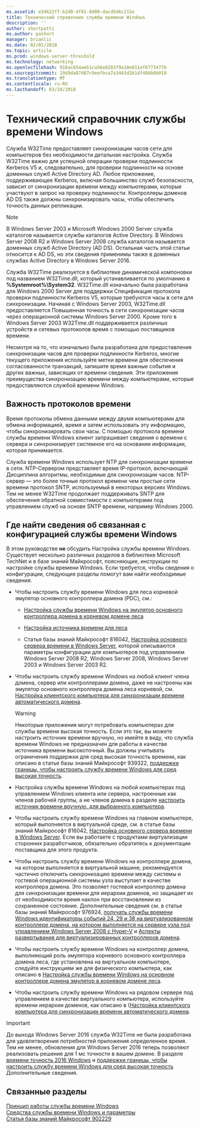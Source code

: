 ```yaml
---
ms.assetid: e34622ff-b2d0-4f81-8d00-dacd5d6c215e
title: Технический справочник службы времени Windows
description: ''
author: shortpatti
ms.author: pashort
manager: brianlic
ms.date: 02/01/2018
ms.topic: article
ms.prod: windows-server-threshold
ms.technology: networking
ms.openlocfilehash: 916ac654aeb1ca56e0283f9a18e011ef67734776
ms.sourcegitcommit: 19d9da87d87c9eefbca7a3443d2b1df486b0b010
ms.translationtype: MT
ms.contentlocale: ru-RU
ms.lasthandoff: 03/28/2018
---
```

# <a name="windows-time-service-technical-reference"></a>Технический справочник службы времени Windows
Служба W32Time предоставляет синхронизации часов сети для компьютеров без необходимости детальная настройка. Служба W32Time важно для успешной операции проверки подлинности Kerberos V5 и, следовательно, для проверки подлинности на основе доменных служб Active Directory AD. Любое приложение, поддерживающее Kerberos, включая большинство служб безопасности, зависит от синхронизации времени между компьютерами, которые участвуют в запрос на проверку подлинности. Контроллеры доменов AD DS также должны синхронизировать часы, чтобы обеспечить точность данных репликации.

> [!NOTE]  
> В Windows Server 2003 и Microsoft Windows 2000 Server служба каталогов называется службы каталогов Active Directory. В Windows Server 2008 R2 и Windows Server 2008 служба каталогов называется доменных служб Active Directory (AD DS). Остальная часть этой статьи относится к AD DS, но эти сведения применимы также в доменных службах Active Directory в Windows Server 2016.

Служба W32Time реализуется в библиотеке динамической компоновки под названием W32Time.dll, который устанавливается по умолчанию в **%Systemroot%\System32**. W32Time.dll изначально была разработана для Windows 2000 Server для поддержки Спецификация протокола проверки подлинности Kerberos V5, которые требуются часы в сети для синхронизации. Начиная с Windows Server 2003, W32Time.dll предоставляется Повышенная точность в сети синхронизации часов через операционной системы Windows Server 2000. Кроме того в Windows Server 2003 W32Time.dll поддерживается различных устройств и сетевых протоколов время с помощью поставщиков времени.

Несмотря на то, что изначально была разработана для предоставления синхронизации часов для проверки подлинности Kerberos, многие текущего приложения используйте метки времени для обеспечения согласованности транзакций, запишите время важные события и других важных, зависящих от времени сведения.  Эти приложения преимущества синхронизацию времени между компьютерами, которые предоставляются службой времени Windows.

## <a name="importance-of-time-protocols"></a>Важность протоколов времени
Время протоколы обмена данными между двумя компьютерами для обмена информацией, время и затем использовать эту информацию, чтобы синхронизировать свои часы. С помощью протокола времени службы времени Windows клиент запрашивает сведения о времени с сервера и синхронизирует системное его на основании информации, которая принимается.
  
Служба времени Windows использует NTP для синхронизации времени в сети. NTP-Сервером представляет время IP-протокол, включающий Дисциплина алгоритмы, необходимые для синхронизации часов. NTP-сервер — это более точные протокол времени чем простые сети времени протокол SNTP, используемый в некоторых версиях Windows. Тем не менее W32Time продолжает поддерживать SNTP для обеспечения обратной совместимости с компьютерами под управлением служб на основе SNTP времени, например Windows 2000.
<!-- maybe this should be its own topic under the Tech Ref section -->
## <a name="BKMK_Config"></a>Где найти сведения об связанная с конфигурацией службы времени Windows  
В этом руководстве **не** обсудить Настройка службы времени Windows. Существует несколько различных разделов в библиотеке Microsoft TechNet и в базе знаний Майкрософт, поясняющие, инструкции по настройке службы времени Windows. Если требуется, чтобы сведения о конфигурации, следующие разделы помогут вам найти необходимые сведения.  
<!-- should this be an if/then table -->
-   Чтобы настроить службу времени Windows для леса корневой эмулятор основного контроллера домена (PDC), см.:  
  
    -   [Настройка службы времени Windows на эмулятор основного контроллера домена в корневом домене леса](https://docs.microsoft.com/en-us/previous-versions/windows/it-pro/windows-server-2008-R2-and-2008/cc731191%28v=ws.10%29) 
  
    -   [Настройка источника времени для леса](https://docs.microsoft.com/en-us/previous-versions/windows/it-pro/windows-server-2008-r2-and-2008/cc794823%28v%3dws.10%29) 
  
    -   Статья базы знаний Майкрософт 816042, [Настройка основного сервера времени в Windows Server](https://go.microsoft.com/fwlink/?LinkID=60402), которой описываются параметры конфигурации для компьютеров под управлением Windows Server 2008 R2, Windows Server 2008, Windows Server 2003 и Windows Server 2003 R2.  
  
-   Чтобы настроить службу времени Windows на любой клиент члена домена, сервер или контроллерами домена, даже не настроены как эмулятор основного контроллера домена леса корневой, см. [Настройка клиентского компьютера для синхронизации времени автоматического домена](https://docs.microsoft.com/en-us/previous-versions/windows/it-pro/windows-server-2008-r2-and-2008/cc816884%28v%3dws.10%29).  
  
    > [!WARNING]  
    > Некоторые приложения могут потребовать компьютерах для службы времени высокая точность. Если это так, вы можете настроить источник времени вручную, но имейте в виду, что служба времени Windows не предназначен для работы в качестве источника времени высокоточный. Вы должны учитывать ограничения поддержки для сред высокая точность времени, как описано в статье базы знаний Майкрософт 939322, [поддержки границы, чтобы настроить службу времени Windows для сред высокая точность](https://go.microsoft.com/fwlink/?LinkID=179459).  
  
-   Настройка службы времени Windows на любой компьютерах под управлением Windows клиента или сервера, настроенные как членов рабочей группы, а не членов домена в разделе [настроить источник времени вручную, для выбранного компьютера](https://docs.microsoft.com/en-us/previous-versions/windows/it-pro/windows-server-2008-r2-and-2008/cc816656%28v%3dws.10%29).  
  
-   Чтобы настроить службу времени Windows на главном компьютере, который выполняется в виртуальной среде, см. в статье базы знаний Майкрософт 816042, [Настройка основного сервера времени в Windows Server](https://go.microsoft.com/fwlink/?LinkID=60402). Если вы работаете с продуктами виртуализации сторонних разработчиков, обязательно обратитесь к документации поставщика для этого продукта.  
  
-   Чтобы настроить службу времени Windows на контроллере домена, на котором выполняется в виртуальной машине, рекомендуется частично отключить синхронизацию времени между системы и гостевой операционной системы узла выступает в качестве контроллера домена. Это позволяет гостевой контроллер домена для синхронизации времени для иерархии доменов, но защищает их от необходимости время наклон при восстановлении из сохраненное состояние. Дополнительные сведения см. в статье базы знаний Майкрософт 976924, [получать службы времени Windows идентификаторы событий 24, 29 и 38 на виртуализованном контроллере домена, на котором выполняется на сервере узла под управлением Windows Server 2008 с Hyper-V](https://go.microsoft.com/fwlink/?LinkID=192236) и [Аспекты развертывания для виртуализированных контроллеров домена](https://go.microsoft.com/fwlink/?LinkID=192235).  
  
-   Чтобы настроить службу времени Windows на контроллер домена, выполняющий роль эмулятора корневого основного контроллера домена леса, где установлена на виртуальном компьютере, следуйте инструкциям же для физического компьютера, как описано в [Настройка службы времени Windows на основном контроллере домена эмулятор в корневом домене леса](https://docs.microsoft.com/en-us/previous-versions/windows/it-pro/windows-server-2008-R2-and-2008/cc731191%28v=ws.10%29).  
  
-   Чтобы настроить службу времени Windows на рядовом сервере под управлением в качестве виртуального компьютера, используйте времени иерархии доменов, как описано в ([Настройка клиентского компьютера для синхронизации времени автоматического домена](https://docs.microsoft.com/en-us/previous-versions/windows/it-pro/windows-server-2008-r2-and-2008/cc816884%28v%3dws.10%29).


> [!IMPORTANT]  
> До выхода Windows Server 2016 служба W32Time не была разработана для удовлетворения потребностей приложения определенное время.  Тем не менее, обновления для Windows Server 2016 теперь позволяют реализовать решение для 1 мс точности в вашем домене.  В разделе [времени точность 2016 Windows](accurate-time.md) и [поддержки границы, чтобы настроить службу времени Windows для сред высокая точность](https://go.microsoft.com/fwlink/?LinkID=179459) Дополнительные сведения.

## <a name="related-topics"></a>Связанные разделы  
[Принцип работы службы времени Windows](How-the-Windows-Time-Service-Works.md)  
[Средства службы времени Windows и параметры](Windows-Time-Service-Tools-and-Settings.md)  
[Статья базы знаний Майкрософт 902229](https://go.microsoft.com/fwlink/?LinkId=186066)